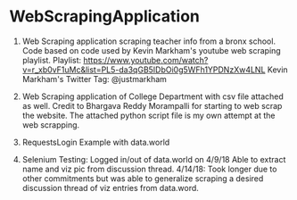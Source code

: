 # WebScrapingApplication

1. Web Scraping application scraping teacher info from a bronx school. Code based on code used by Kevin Markham's youtube web scraping playlist.
Playlist: https://www.youtube.com/watch?v=r_xb0vF1uMc&list=PL5-da3qGB5IDbOi0g5WFh1YPDNzXw4LNL
Kevin Markham's Twitter Tag: @justmarkham

2. Web Scraping application of College Department with csv file attached as well. Credit to Bhargava Reddy Morampalli for starting to web scrap the website. The attached python script file is my own attempt at the web scrapping.

3. RequestsLogin Example with data.world

4. Selenium Testing: Logged in/out of data.world on 4/9/18
Able to extract name and viz pic from discussion thread.
4/14/18: Took longer due to other commitments but was able to generalize scraping a desired discussion thread of viz entries from data.word. 
